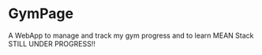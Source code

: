 # GymPage
A WebApp to manage and track my gym progress and to learn MEAN Stack
STILL UNDER PROGRESS!!
